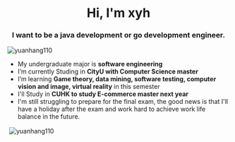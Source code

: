 <h1 align="center">Hi, I'm xyh</h1>
<h3 align="center">I want to be a java development or go development engineer.</h3>

<p align="left"> <img src="https://komarev.com/ghpvc/?username=yuanhang110&label=Profile%20views&color=0e75b6&style=flat" alt="yuanhang110" /> </p>

- My undergraduate major is **software engineering**
- I’m currently Studing in **CityU with Computer Science master**
- I’m  learning **Game theory, data mining, software testing, computer vision and image, virtual reality** in this semester
- I'll Study in **CUHK to study E-commerce master next year**
- I'm still struggling to prepare for the final exam, the good news is that I'll have a holiday after the exam and work hard to achieve work life balance in the future.
<p>&nbsp;<img align="center" src="https://github-readme-stats.vercel.app/api?username=yuanhang110&show_icons=true&locale=en" alt="yuanhang110" /></p>

